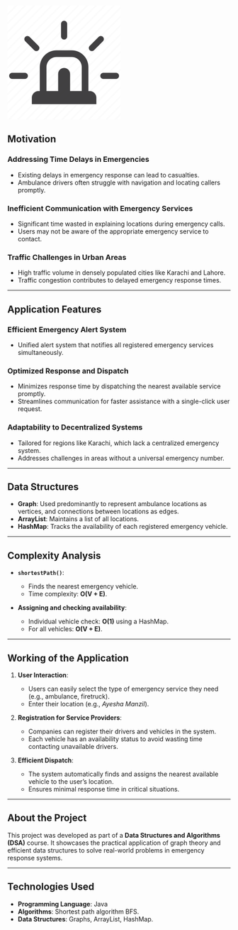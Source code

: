 ![One Click Away Logo](src/GUI/Emergency.png)


## Motivation

### Addressing Time Delays in Emergencies
- Existing delays in emergency response can lead to casualties.
- Ambulance drivers often struggle with navigation and locating callers promptly.

### Inefficient Communication with Emergency Services
- Significant time wasted in explaining locations during emergency calls.
- Users may not be aware of the appropriate emergency service to contact.

### Traffic Challenges in Urban Areas
- High traffic volume in densely populated cities like Karachi and Lahore.
- Traffic congestion contributes to delayed emergency response times.

---

## Application Features

### Efficient Emergency Alert System
- Unified alert system that notifies all registered emergency services simultaneously.

### Optimized Response and Dispatch
- Minimizes response time by dispatching the nearest available service promptly.
- Streamlines communication for faster assistance with a single-click user request.

### Adaptability to Decentralized Systems
- Tailored for regions like Karachi, which lack a centralized emergency system.
- Addresses challenges in areas without a universal emergency number.

---

## Data Structures

- **Graph**: Used predominantly to represent ambulance locations as vertices, and connections between locations as edges.
- **ArrayList**: Maintains a list of all locations.
- **HashMap**: Tracks the availability of each registered emergency vehicle.

---

## Complexity Analysis

- **`shortestPath()`**: 
  - Finds the nearest emergency vehicle.
  - Time complexity: **O(V + E)**.

- **Assigning and checking availability**:
  - Individual vehicle check: **O(1)** using a HashMap.
  - For all vehicles: **O(V + E)**.

---

## Working of the Application

1. **User Interaction**:
   - Users can easily select the type of emergency service they need (e.g., ambulance, firetruck).
   - Enter their location (e.g., *Ayesha Manzil*).

2. **Registration for Service Providers**:
   - Companies can register their drivers and vehicles in the system.
   - Each vehicle has an availability status to avoid wasting time contacting unavailable drivers.

3. **Efficient Dispatch**:
   - The system automatically finds and assigns the nearest available vehicle to the user’s location.
   - Ensures minimal response time in critical situations.

---

## About the Project

This project was developed as part of a **Data Structures and Algorithms (DSA)** course. It showcases the practical application of graph theory and efficient data structures to solve real-world problems in emergency response systems.

---

## Technologies Used

- **Programming Language**: Java
- **Algorithms**: Shortest path algorithm BFS.
- **Data Structures**: Graphs, ArrayList, HashMap.

